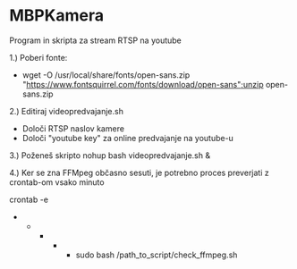 # MBPKamera
Program in skripta za stream RTSP na youtube


1.)  Poberi fonte:
- wget -O /usr/local/share/fonts/open-sans.zip "https://www.fontsquirrel.com/fonts/download/open-sans";unzip open-sans.zip

2.)  Editiraj videopredvajanje.sh
- Določi RTSP naslov kamere
- Določi "youtube key" za online predvajanje na youtube-u

3.) Poženeš skripto nohup bash videopredvajanje.sh &

4.) Ker se zna FFMpeg občasno sesuti, je potrebno proces preverjati z crontab-om vsako minuto

crontab -e
* * * * * sudo bash /path_to_script/check_ffmpeg.sh

